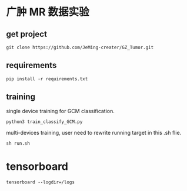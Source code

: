 # 广肿 MR 数据实验


## get project
```
git clone https://github.com/JeMing-creater/GZ_Tumor.git
```

## requirements
```
pip install -r requirements.txt
```

## training
single device training for GCM classification.
```
python3 train_classify_GCM.py
```
multi-devices training, user need to rewrite running target in this .sh flie.
```
sh run.sh
```

# tensorboard
```
tensorboard --logdir=/logs
```
